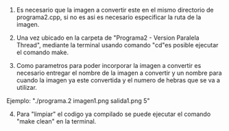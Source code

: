 1. Es necesario que la imagen a convertir este en el mismo directorio de programa2.cpp, si no es asi es necesario especificar la ruta de la imagen.

2. Una vez ubicado en la carpeta de "Programa2 - Version Paralela Thread", mediante la terminal usando comando "cd"es posible ejecutar el comando make.

3. Como parametros para poder incorporar la imagen a convertir es necesario entregar el nombre de la imagen a convertir y un nombre para cuando la imagen ya este convertida y el numero de hebras que se va a utilizar. 
  
  Ejemplo: "./programa.2 imagen1.png salida1.png 5"

4. Para "limpiar" el codigo ya compilado se puede ejecutar el comando "make clean" en la terminal.
